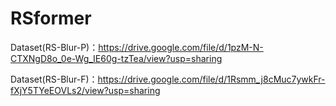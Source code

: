 # RSformer

Dataset(RS-Blur-P)：https://drive.google.com/file/d/1pzM-N-CTXNgD8o_0e-Wg_IE60g-tzTea/view?usp=sharing

Dataset(RS-Blur-F)：https://drive.google.com/file/d/1Rsmm_j8cMuc7ywkFr-fXjY5TYeEOVLs2/view?usp=sharing

